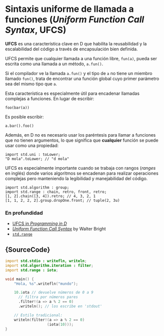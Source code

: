 # Sintaxis uniforme de llamada a funciones (*Uniform Function Call Syntax*, UFCS)

**UFCS** es una característica clave en D que habilita la reusabilidad y la
escalabilidad del código a través de encapsulación bien definida.

UFCS permite que cualquier llamada a una función libre, `fun(a)`, pueda ser
escrita como una llamada a un método, `a.fun()`.

Si el compilador ve la llamada `a.fun()` y el tipo de `a` no tiene un miembro
llamado `fun()`, trata de encontrar una función global cuyo primer parámetro
sea del mismo tipo que `a`.

Esta característica es especialmente útil para encadenar llamadas complejas
a funciones. En lugar de escribir:

    foo(bar(a))

Es posible escribir:

    a.bar().foo()

Además, en D no es necesario usar los paréntesis para llamar a funciones
que no tienen argumentos, lo que significa que **cualquier** función se
puede usar como una propiedad:

    import std.uni : toLower;
    "D mola".toLower; // "d mola"

UFCS es especialmente importante cuando se trabaja con rangos (*ranges* en
inglés) donde varios algoritmos se encadenan para realizar operaciones
complejas pero manteniendo la legibilidad y manejabilidad del código.

    import std.algorithm : group;
    import std.range : chain, retro, front, retro;
    [1, 2].chain([3, 4]).retro; // 4, 3, 2, 1
    [1, 1, 2, 2, 2].group.dropOne.front; // tuple(2, 3u)

### En profundidad

- [UFCS in _Programming in D_](http://ddili.org/ders/d.en/ufcs.html)
- [_Uniform Function Call Syntax_](http://www.drdobbs.com/cpp/uniform-function-call-syntax/232700394) by Walter Bright
- [`std.range`](http://dlang.org/phobos/std_range.html)

## {SourceCode}

```d
import std.stdio : writefln, writeln;
import std.algorithm.iteration : filter;
import std.range : iota;

void main() {
    "Hola, %s".writefln("mundo");

    10.iota // devuelve números de 0 a 9
      // filtra por números pares
      .filter!(a => a % 2 == 0)
      .writeln(); // los escribe en 'stdout'

    // Estilo tradicional:
    writeln(filter!(a => a % 2 == 0)
                   (iota(10)));
}
```
